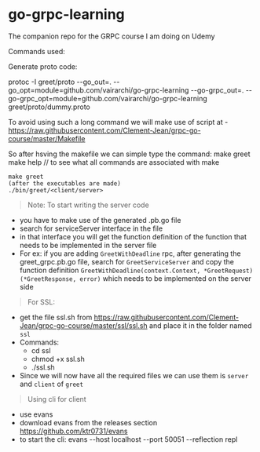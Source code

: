 # go-grpc-learning
The companion repo for the GRPC course I am doing on Udemy


Commands used:

Generate proto code:

protoc -I greet/proto --go_out=. --go_opt=module=github.com/vairarchi/go-grpc-learning  --go-grpc_out=. --go-grpc_opt=module=github.com/vairarchi/go-grpc-learning  greet/proto/dummy.proto 

To avoid using such a long command we will make use of script at - https://raw.githubusercontent.com/Clement-Jean/grpc-go-course/master/Makefile

So after hsving the makefile we can simple type the command:
    make greet
    make help // to see what all commands are associated with make

    make greet
    (after the executables are made)
    ./bin/greet/<client/server>


>Note: To start writing the server code
 - you have to make use of the generated .pb.go file 
 - search for <name>serviceServer interface in the file
 - in that interface you will get the function definition of the function that needs to be implemented in the server file
 - For ex: if you are adding `GreetWithDeadline` rpc, after generating the greet_grpc.pb.go file, search for `GreetServiceServer` and copy the function definition `GreetWithDeadline(context.Context, *GreetRequest) (*GreetResponse, error)` which needs to be implemented on the server side


>For SSL:
- get the file ssl.sh from https://raw.githubusercontent.com/Clement-Jean/grpc-go-course/master/ssl/ssl.sh and place it in the folder named `ssl`
- Commands:
    - cd ssl
    - chmod +x ssl.sh
    - ./ssl.sh 
- Since we will now have all the required files we can use them is `server` and `client` of `greet`


> Using cli for client
- use evans
- download evans from the releases section https://github.com/ktr0731/evans
- to start the cli: evans --host localhost --port 50051 --reflection repl